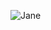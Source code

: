 <p><img align="center" src="https://github-readme-streak-stats.herokuapp.com/?user=00Jane&&theme=tokyonight" alt="Jane" /></p>

